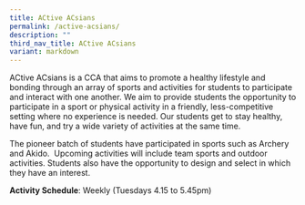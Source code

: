 ```yaml
---
title: ACtive ACsians
permalink: /active-acsians/
description: ""
third_nav_title: ACtive ACsians
variant: markdown
---
```

ACtive ACsians is a CCA that aims to promote a healthy lifestyle and bonding through an array of sports and activities for students to participate and interact with one another. We aim to provide students the opportunity to participate in a sport or physical activity in a friendly, less-competitive setting where no experience is needed. Our students get to stay healthy, have fun, and try a wide variety of activities at the same time.

The pioneer batch of students have participated in sports such as Archery and Akido.  Upcoming activities will include team sports and outdoor activities. Students also have the opportunity to design and select in which they have an interest.

**Activity Schedule**: Weekly (Tuesdays 4.15 to 5.45pm)